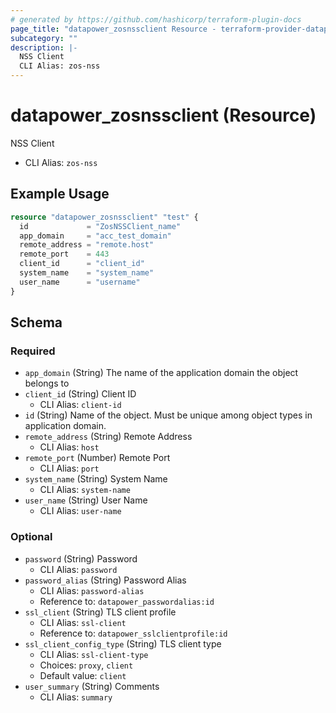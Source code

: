 ```yaml
---
# generated by https://github.com/hashicorp/terraform-plugin-docs
page_title: "datapower_zosnssclient Resource - terraform-provider-datapower"
subcategory: ""
description: |-
  NSS Client
  CLI Alias: zos-nss
---
```


# datapower_zosnssclient (Resource)

NSS Client
  - CLI Alias: `zos-nss`

## Example Usage

```terraform
resource "datapower_zosnssclient" "test" {
  id             = "ZosNSSClient_name"
  app_domain     = "acc_test_domain"
  remote_address = "remote.host"
  remote_port    = 443
  client_id      = "client_id"
  system_name    = "system_name"
  user_name      = "username"
}
```

<!-- schema generated by tfplugindocs -->
## Schema

### Required

- `app_domain` (String) The name of the application domain the object belongs to
- `client_id` (String) Client ID
  - CLI Alias: `client-id`
- `id` (String) Name of the object. Must be unique among object types in application domain.
- `remote_address` (String) Remote Address
  - CLI Alias: `host`
- `remote_port` (Number) Remote Port
  - CLI Alias: `port`
- `system_name` (String) System Name
  - CLI Alias: `system-name`
- `user_name` (String) User Name
  - CLI Alias: `user-name`

### Optional

- `password` (String) Password
  - CLI Alias: `password`
- `password_alias` (String) Password Alias
  - CLI Alias: `password-alias`
  - Reference to: `datapower_passwordalias:id`
- `ssl_client` (String) TLS client profile
  - CLI Alias: `ssl-client`
  - Reference to: `datapower_sslclientprofile:id`
- `ssl_client_config_type` (String) TLS client type
  - CLI Alias: `ssl-client-type`
  - Choices: `proxy`, `client`
  - Default value: `client`
- `user_summary` (String) Comments
  - CLI Alias: `summary`
